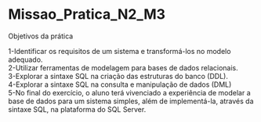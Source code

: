 # Missao_Pratica_N2_M3


Objetivos da prática

1-Identificar os requisitos de um sistema e transformá-los no modelo adequado. <br>
2-Utilizar ferramentas de modelagem para bases de dados relacionais.<br>
3-Explorar a sintaxe SQL na criação das estruturas do banco (DDL).<br>
4-Explorar a sintaxe SQL na consulta e manipulação de dados (DML)<br>
5-No final do exercício, o aluno terá vivenciado a experiência de modelar a base de
dados para um sistema simples, além de implementá-la, através da sintaxe SQL,
na plataforma do SQL Server.
